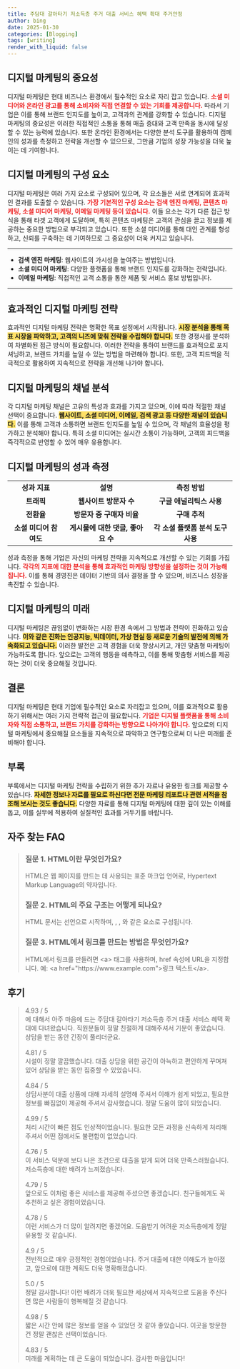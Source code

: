 ```yaml
---
title: 주담대 갈아타기 저소득층 주거 대출 서비스 혜택 확대 주거안정
author: bing
date: 2025-01-30
categories: [Blogging]
tags: [writing]
render_with_liquid: false
---
```



<h2 id='디지털 마케팅의 중요성'>디지털 마케팅의 중요성</h2>

<p>디지털 마케팅은 현대 비즈니스 환경에서 필수적인 요소로 자리 잡고 있습니다. <b><span style="color: #ee2323;">소셜 미디어와 온라인 광고를 통해 소비자와 직접 연결할 수 있는 기회를 제공합니다.</span></b> 따라서 기업은 이를 통해 브랜드 인지도를 높이고, 고객과의 관계를 강화할 수 있습니다. 디지털 마케팅의 중요성은 이러한 직접적인 소통을 통해 매출 증대와 고객 만족을 동시에 달성할 수 있는 능력에 있습니다. 또한 온라인 환경에서는 다양한 분석 도구를 활용하여 캠페인의 성과를 측정하고 전략을 개선할 수 있으므로, 그만큼 기업의 성장 가능성을 더욱 높이는 데 기여합니다.</p>

<h2 id='디지털 마케팅의 구성 요소'>디지털 마케팅의 구성 요소</h2>

<p>디지털 마케팅은 여러 가지 요소로 구성되어 있으며, 각 요소들은 서로 연계되어 효과적인 결과를 도출할 수 있습니다. <b><span style="color: #ee2323;">가장 기본적인 구성 요소는 검색 엔진 마케팅, 콘텐츠 마케팅, 소셜 미디어 마케팅, 이메일 마케팅 등이 있습니다.</span></b> 이들 요소는 각기 다른 접근 방식을 통해 타겟 고객에게 도달하며, 특히 콘텐츠 마케팅은 고객의 관심을 끌고 정보를 제공하는 중요한 방법으로 부각되고 있습니다. 또한 소셜 미디어를 통해 대인 관계를 형성하고, 신뢰를 구축하는 데 기여하므로 그 중요성이 더욱 커지고 있습니다.</p>

<hr />

<ul>
    <li><b>검색 엔진 마케팅</b>: 웹사이트의 가시성을 높여주는 방법입니다.</li>
    <li><b>소셜 미디어 마케팅</b>: 다양한 플랫폼을 통해 브랜드 인지도를 강화하는 전략입니다.</li>
    <li><b>이메일 마케팅</b>: 직접적인 고객 소통을 통한 제품 및 서비스 홍보 방법입니다.</li>
</ul>

<hr />

<h2 id='효과적인 디지털 마케팅 전략'>효과적인 디지털 마케팅 전략</h2>

<p>효과적인 디지털 마케팅 전략은 명확한 목표 설정에서 시작됩니다. <b><span style="background-color: #ffe066;">시장 분석을 통해 목표 시장을 파악하고, 고객의 니즈에 맞춰 전략을 수립해야 합니다.</span></b> 또한 경쟁사를 분석하여 차별화된 접근 방식이 필요합니다. 이러한 전략을 통하여 브랜드를 효과적으로 포지셔닝하고, 브랜드 가치를 높일 수 있는 방법을 마련해야 합니다. 또한, 고객 피드백을 적극적으로 활용하여 지속적으로 전략을 개선해 나가야 합니다.</p>

<h2 id='디지털 마케팅의 채널 분석'>디지털 마케팅의 채널 분석</h2>

<p>각 디지털 마케팅 채널은 고유의 특성과 효과를 가지고 있으며, 이에 따라 적절한 채널 선택이 중요합니다. <b><span style="background-color: #ffe066;">웹사이트, 소셜 미디어, 이메일, 검색 광고 등 다양한 채널이 있습니다.</span></b> 이를 통해 고객과 소통하면 브랜드 인지도를 높일 수 있으며, 각 채널의 효율성을 평가하고 분석해야 합니다. 특히 소셜 미디어는 실시간 소통이 가능하며, 고객의 피드백을 즉각적으로 반영할 수 있어 매우 유용합니다.</p>

<h2 id='디지털 마케팅의 성과 measurement'>디지털 마케팅의 성과 측정</h2>

<table>
    <tr>
        <td style="text-align: center; height: 17px;"><b>성과 지표</b></td>
        <td style="text-align: center; height: 17px;"><b>설명</b></td>
        <td style="text-align: center; height: 17px;"><b>측정 방법</b></td>
    </tr>
    <tr>
        <td style="text-align: center; height: 17px;"><b>트래픽</b></td>
        <td style="text-align: center; height: 17px;"><b>웹사이트 방문자 수</b></td>
        <td style="text-align: center; height: 17px;"><b>구글 애널리틱스 사용</b></td>
    </tr>
    <tr>
        <td style="text-align: center; height: 17px;"><b>전환율</b></td>
        <td style="text-align: center; height: 17px;"><b>방문자 중 구매자 비율</b></td>
        <td style="text-align: center; height: 17px;"><b>구매 추적</b></td>
    </tr>
    <tr>
        <td style="text-align: center; height: 17px;"><b>소셜 미디어 참여도</b></td>
        <td style="text-align: center; height: 17px;"><b>게시물에 대한 댓글, 좋아요 수</b></td>
        <td style="text-align: center; height: 17px;"><b>각 소셜 플랫폼 분석 도구 사용</b></td>
    </tr>
</table>

<p>성과 측정을 통해 기업은 자신의 마케팅 전략을 지속적으로 개선할 수 있는 기회를 가집니다. <b><span style="color: #ee2323;">각각의 지표에 대한 분석을 통해 효과적인 마케팅 방향성을 설정하는 것이 가능해집니다.</span></b> 이를 통해 경영진은 데이터 기반의 의사 결정을 할 수 있으며, 비즈니스 성장을 촉진할 수 있습니다.</p>

<h2 id='디지털 마케팅의 미래'>디지털 마케팅의 미래</h2>

<p>디지털 마케팅은 끊임없이 변화하는 시장 환경 속에서 그 방법과 전략이 진화하고 있습니다. <b><span style="background-color: #ffe066;">이와 같은 진화는 인공지능, 빅데이터, 가상 현실 등 새로운 기술의 발전에 의해 가속화되고 있습니다.</span></b> 이러한 발전은 고객 경험을 더욱 향상시키고, 개인 맞춤형 마케팅이 가능하도록 합니다. 앞으로는 고객의 행동을 예측하고, 이를 통해 맞춤형 서비스를 제공하는 것이 더욱 중요해질 것입니다.</p>

<h2 id='결론'>결론</h2>

<p>디지털 마케팅은 현대 기업에 필수적인 요소로 자리잡고 있으며, 이를 효과적으로 활용하기 위해서는 여러 가지 전략적 접근이 필요합니다. <b><span style="color: #ee2323;">기업은 디지털 플랫폼을 통해 소비자와 직접 소통하고, 브랜드 가치를 강화하는 방향으로 나아가야 합니다.</span></b> 앞으로의 디지털 마케팅에서 중요해질 요소들을 지속적으로 파악하고 연구함으로써 더 나은 미래를 준비해야 합니다.</p>

<h2 id='부록'>부록</h2>

<p>부록에서는 디지털 마케팅 전략을 수립하기 위한 추가 자료나 유용한 링크를 제공할 수 있습니다. <b><span style="background-color: #ffe066;">자세한 정보나 자료를 필요로 하신다면 전문 마케팅 리포트나 관련 서적을 참조해 보시는 것도 좋습니다.</span></b> 다양한 자료를 통해 디지털 마케팅에 대한 깊이 있는 이해를 돕고, 이를 실무에 적용하여 실질적인 효과를 거두기를 바랍니다.</p>


<h2 id='자주_찾는_FAQ'>자주 찾는 FAQ</h2>
<div itemscope="" itemtype="https://schema.org/FAQPage"> <blockquote> <div itemscope="" itemprop="mainEntity" itemtype="https://schema.org/Question"> <h3 itemprop="name">질문 1. HTML이란 무엇인가요?</h3> <div itemscope="" itemprop="acceptedAnswer" itemtype="https://schema.org/Answer"> <span itemprop="text"> <p>HTML은 웹 페이지를 만드는 데 사용되는 표준 마크업 언어로, Hypertext Markup Language의 약자입니다.</p> </span> </div> </div> <div itemscope="" itemprop="mainEntity" itemtype="https://schema.org/Question"> <h3 itemprop="name">질문 2. HTML의 주요 구조는 어떻게 되나요?</h3> <div itemscope="" itemprop="acceptedAnswer" itemtype="https://schema.org/Answer"> <span itemprop="text"> <p>HTML 문서는 <!DOCTYPE html> 선언으로 시작하며, <html>, <head>, <body>와 같은 요소로 구성됩니다.</p> </span> </div> </div> <div itemscope="" itemprop="mainEntity" itemtype="https://schema.org/Question"> <h3 itemprop="name">질문 3. HTML에서 링크를 만드는 방법은 무엇인가요?</h3> <div itemscope="" itemprop="acceptedAnswer" itemtype="https://schema.org/Answer"> <span itemprop="text"> <p>HTML에서 링크를 만들려면 &lt;a&gt; 태그를 사용하며, href 속성에 URL을 지정합니다. 예: &lt;a href="https://www.example.com"&gt;링크 텍스트&lt;/a&gt;.</p> </span> </div> </div> </blockquote> </div>
<h2 id='후기'>후기</h2>
<div itemscope itemtype="https://schema.org/Product">
  <blockquote>
  <div itemprop="review" itemscope itemtype="https://schema.org/Review">
      <div itemprop="reviewRating" itemscope itemtype="https://schema.org/Rating"> <span itemprop="ratingValue">4.93</span> / <span itemprop="bestRating">5</span> </div>
      <span itemprop="reviewBody">에 대해서 아주 마음에 드는 주담대 갈아타기 저소득층 주거 대출 서비스 혜택 확대에 다녀왔습니다. 직원분들이 정말 친절하게 대해주셔서 기분이 좋았습니다. 상담을 받는 동안 긴장이 풀리더군요.</span>
  </div>
  <br>
  <div itemprop="review" itemscope itemtype="https://schema.org/Review">
      <div itemprop="reviewRating" itemscope itemtype="https://schema.org/Rating"> <span itemprop="ratingValue">4.81</span> / <span itemprop="bestRating">5</span> </div>
      <span itemprop="reviewBody">시설이 정말 깔끔했습니다. 대출 상담을 위한 공간이 아늑하고 편안하게 꾸며져 있어 상담을 받는 동안 집중할 수 있었습니다.</span>
  </div>
  <br>
  <div itemprop="review" itemscope itemtype="https://schema.org/Review">
      <div itemprop="reviewRating" itemscope itemtype="https://schema.org/Rating"> <span itemprop="ratingValue">4.84</span> / <span itemprop="bestRating">5</span> </div>
      <span itemprop="reviewBody">상담사분이 대출 상품에 대해 자세히 설명해 주셔서 이해가 쉽게 되었고, 필요한 정보를 빠짐없이 제공해 주셔서 감사했습니다. 정말 도움이 많이 되었습니다.</span>
  </div>
  <br>
  <div itemprop="review" itemscope itemtype="https://schema.org/Review">
      <div itemprop="reviewRating" itemscope itemtype="https://schema.org/Rating"> <span itemprop="ratingValue">4.99</span> / <span itemprop="bestRating">5</span> </div>
      <span itemprop="reviewBody">처리 시간이 빠른 점도 인상적이었습니다. 필요한 모든 과정을 신속하게 처리해 주셔서 어떤 점에서도 불편함이 없었습니다.</span>
  </div>
  <br>
  <div itemprop="review" itemscope itemtype="https://schema.org/Review">
      <div itemprop="reviewRating" itemscope itemtype="schema.org/Rating"> <span itemprop="ratingValue">4.76</span> / <span itemprop="bestRating">5</span> </div>
      <span itemprop="reviewBody">이 서비스 덕분에 보다 나은 조건으로 대출을 받게 되어 더욱 만족스러웠습니다. 저소득층에 대한 배려가 느껴졌습니다.</span>
  </div>
  <br>
  <div itemprop="review" itemscope itemtype="https://schema.org/Review">
      <div itemprop="reviewRating" itemscope itemtype="schema.org/Rating"> <span itemprop="ratingValue">4.79</span> / <span itemprop="bestRating">5</span> </div>
      <span itemprop="reviewBody">앞으로도 이처럼 좋은 서비스를 제공해 주셨으면 좋겠습니다. 친구들에게도 꼭 추천하고 싶은 경험이었습니다.</span>
  </div>
  <br>
  <div itemprop="review" itemscope itemtype="https://schema.org/Review">
      <div itemprop="reviewRating" itemscope itemtype="schema.org/Rating"> <span itemprop="ratingValue">4.78</span> / <span itemprop="bestRating">5</span> </div>
      <span itemprop="reviewBody">이런 서비스가 더 많이 알려지면 좋겠어요. 도움받기 어려운 저소득층에게 정말 유용할 것 같습니다.</span>
  </div>
  <br>
  <div itemprop="review" itemscope itemtype="https://schema.org/Review">
      <div itemprop="reviewRating" itemscope itemtype="schema.org/Rating"> <span itemprop="ratingValue">4.9</span> / <span itemprop="bestRating">5</span> </div>
      <span itemprop="reviewBody">전반적으로 매우 긍정적인 경험이었습니다. 주거 대출에 대한 이해도가 높아졌고, 앞으로에 대한 계획도 더욱 명확해졌습니다.</span>
  </div>
  <br>
  <div itemprop="review" itemscope itemtype="https://schema.org/Review">
      <div itemprop="reviewRating" itemscope itemtype="schema.org/Rating"> <span itemprop="ratingValue">5.0</span> / <span itemprop="bestRating">5</span> </div>
      <span itemprop="reviewBody">정말 감사합니다! 이런 배려가 더욱 필요한 세상에서 지속적으로 도움을 주신다면 많은 사람들이 행복해질 것 같습니다.</span>
  </div>
  <br>
  <div itemprop="review" itemscope itemtype="https://schema.org/Review">
      <div itemprop="reviewRating" itemscope itemtype="https://schema.org/Rating"> <span itemprop="ratingValue">4.98</span> / <span itemprop="bestRating">5</span> </div>
      <span itemprop="reviewBody">짧은 시간 안에 많은 정보를 얻을 수 있었던 것 같아 좋았습니다. 이곳을 방문한 건 정말 괜찮은 선택이었습니다.</span>
  </div>
  <br>
  <div itemprop="review" itemscope itemtype="https://schema.org/Review">
      <div itemprop="reviewRating" itemscope itemtype="https://schema.org/Rating"> <span itemprop="ratingValue">4.83</span> / <span itemprop="bestRating">5</span> </div>
      <span itemprop="reviewBody">미래를 계획하는 데 큰 도움이 되었습니다. 감사한 마음입니다!</span>
  </div>
  </blockquote>
</div>
